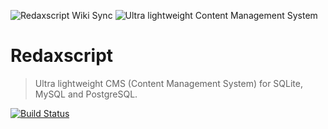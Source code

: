 ![Redaxscript Wiki Sync](https://dummyimage.com/1000x300/323e4c/ffffff&text=Redaxscript+Wiki+Sync)
![Ultra lightweight Content Management System](http://dummyimage.com/1000x100/323e4c/ffffff&text=Ultra+lightweight+Content+Management+System)


Redaxscript
===========

> Ultra lightweight CMS (Content Management System) for SQLite, MySQL and PostgreSQL.

[![Build Status](https://img.shields.io/travis/redaxmedia/redaxscript-wiki-sync.svg?style=flat)](https://travis-ci.org/redaxmedia/redaxscript-wiki-sync)
